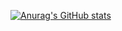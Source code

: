 [![Anurag's GitHub stats](https://github-readme-stats.vercel.app/api?username=amartya2002&hide_rank=true)](https://github.com/anuraghazra/github-readme-stats)
